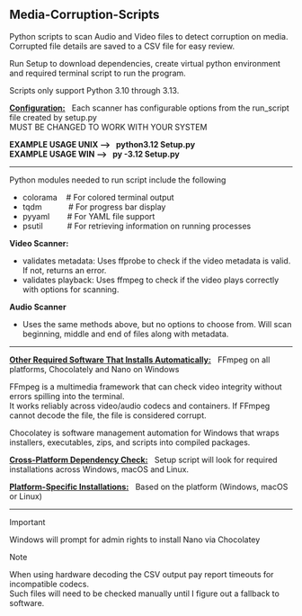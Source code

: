 ## Media-Corruption-Scripts

Python scripts to scan Audio and Video files to detect corruption on media. <br />
Corrupted file details are saved to a CSV file for easy review.

Run Setup to download dependencies, create virtual python environment and required terminal script to run the program.

Scripts only support Python 3.10 through 3.13. 

<ins>**Configuration:**</ins> $~$ Each scanner has configurable options from the run_script file created by setup.py <br />
MUST BE CHANGED TO WORK WITH YOUR SYSTEM

**EXAMPLE USAGE UNIX --> $~$ python3.12 Setup.py** <br />
**EXAMPLE USAGE WIN --> $~$ py -3.12 Setup.py** <br />

-----------------------------------------------------------------------------------------------------------------------

Python modules needed to run script include the following

* colorama $~~$ # For colored terminal output
* tqdm $~~~~~~~~~~$ # For progress bar display
* pyyaml $~~~~~~$ # For YAML file support
* psutil $~~~~~~~~~$ # For retrieving information on running processes

**Video Scanner:**
* validates metadata: Uses ffprobe to check if the video metadata is valid. If not, returns an error.
* validates playback: Uses ffmpeg to check if the video plays correctly with options for scanning.

**Audio Scanner**
* Uses the same methods above, but no options to choose from. Will scan beginning, middle and end of files along with metadata.

-----------------------------------------------------------------------------------------------------------------------

<ins>**Other Required Software That Installs Automatically:**</ins> $~$ FFmpeg on all platforms, Chocolately and Nano on Windows

FFmpeg is a multimedia framework that can check video integrity without errors spilling into the terminal. <br />
It works reliably across video/audio codecs and containers. If FFmpeg cannot decode the file, the file is considered corrupt.<br />

Chocolatey is software management automation for Windows that wraps installers, executables, zips, and scripts into compiled packages.

<ins>**Cross-Platform Dependency Check:**</ins> $~$ Setup script will look for required installations across Windows, macOS and Linux.

<ins>**Platform-Specific Installations:**</ins> $~$ Based on the platform (Windows, macOS or Linux) <br />

-----------------------------------------------------------------------------------------------------------------------

> [!IMPORTANT]
> Windows will prompt for admin rights to install Nano via Chocolatey

> [!NOTE]
> When using hardware decoding the CSV output pay report timeouts for incompatible codecs. <br />
> Such files will need to be checked manually until I figure out a fallback to software.
